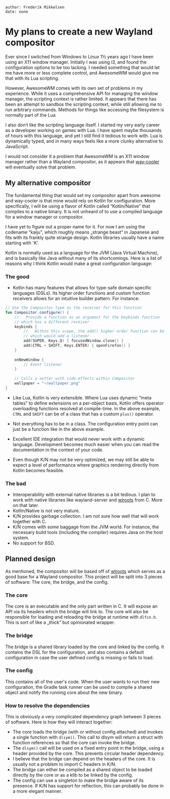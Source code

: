 

```properties
author: Frederik Mikkelsen
date: none
```

# My plans to create a new Wayland compositor

Ever since I switched from Windows to Linux 1½ years ago I have been using an X11 window manager. Initially I was using i3, and found the configuration options to be too lacking. I needed something that would let me have more or less complete control, and AwesomeWM would give me that with its Lua scripting.

However, AwesomeWM comes with its own set of problems in my experience. While it uses a comprehensive API for managing the window manager, the scripting context is rather limited. It appears that there has been an attempt to sandbox the scripting context, while still allowing me to run arbitrary commands. Methods for things like accessing the filesystem is normally part of the Lua 

I also don‘t like the scripting language itself. I started my very early career as a developer working on games with Lua. I have spent maybe thousands of hours with this language, and yet I still find it tedious to work with. Lua is dynamically typed, and in many ways feels like a more clunky alternative to JavaScript. 

I would not consider it a problem that AwesomeWM is an X11 window manager rather than a Wayland compositor, as it appears that [way-cooler](https://github.com/way-cooler/way-cooler) will eventually solve that problem.

## My alternative compositor

The fundamental thing that would set my compositor apart from awesome and way-cooler is that mine would rely on Kotlin for configuration. More specifically, I will be using a flavor of Kotlin called “Kotlin/Native” that compiles to a native binary. It is not unheard of to use a compiled language for a window manager or compositor.

I have yet to figure out a proper name for it. For now I am using the codename “kaiju”, which roughly means „strange beast“ in Japanese and fits with its frankly quite strange design. Kotlin libraries usually have a name starting with 'K'.

Kotlin is normally used as a language for the JVM (Java Virtual Machine), and is basically like Java without many of its shortcomings. Here is a list of reasons why I think Kotlin would make a great configuration language:

### The good

* Kotlin has many features that allows for type-safe domain specific languages (DSLs). Its higher order functions and custom function receivers allows for an intuitive builder pattern. For instance:

```kotlin
// Use the Compositor type as the receiver for this function
fun Compositor.configure() {
    //   Provide a function as an argument for the keybinds function
    // which has a different receiver
    keybinds {
        //   Within this scope, the add() higher order function can be called
    	// which would add a listener
        add(SUPER, Keys.Q) { focusedWindow.close() }
        add(CTRL + SHIFT, Keys.ENTER) { openFirefox() }
    }
    
    onNewWindow {
        // Event listener
    }
    
    // Calls a setter with side-effects within Compositor
    wallpaper = "~/wallpaper.png"
}
```



* Like Lua, Kotlin is very extensible. Where Lua uses dynamic “meta tables” to define extensions on a per-object basis, Kotlin offers operator overloading functions resolved at compile-time. In the above example, `CTRL` and `SHIFT` can be of a class that has a custom `plus()` operator.

* Not everything has to be in a class. The configuration entry point can just be a function like in the above example.
* Excellent IDE integration that would never work with a dynamic language. Development becomes much easier when you can read the documentation in the context of your code.
* Even though K/N may not be very optimized, we may still be able to expect a level of performance where graphics rendering directly from Kotlin becomes feasible.

### The bad

* Interoperability with external native libraries is a bit tedious. I plan to work with native libraries like wayland-server and [wlroots](https://github.com/swaywm/wlroots) from C. More on that later. 
* Kotlin/Native is not very mature.
* K/N provides garbage collection. I am not sure how well that will work together with C.
* K/N comes with some baggage from the JVM world. For instance, the necessary build tools (including the compiler) requires Java on the host system.
* No support for BSD.

## Planned design

As mentioned, the compositor will be based off of [wlroots](https://github.com/swaywm/wlroots) which serves as a good base for a Wayland compositor. This project will be split into 3 pieces of software: The core, the bridge, and the config.

### The core

The core is an executable and the only part written in C. It will expose an API via its headers which the bridge will link to. The core will also be responsible for loading and reloading the bridge at runtime with `dlfcn.h`. This is sort of like a „thick“ but opinionated wrapper.

### The bridge

The bridge is a shared library loaded by the core and linked by the config. It contains the DSL for the configuration, and also contains a default configuration in case the user defined config is missing or fails to load. 

### The config

This contains all of the user's code. When the user wants to run their new configuration, the Gradle task runner can be used to compile a shared object and notify the running core about the new binary.

### How to resolve the dependencies

This is obviously a very complicated dependency graph between 3 pieces of software. Here is how they will interact together:

* The core loads the bridge (with or without config attached) and invokes a single function with `dlsym()`. This call to dlsym will return a struct with function references so that the core can invoke the bridge.
* The `dlsym()` call will be used on a fixed entry point in the bridge, using a header provided by the core. This prevents circular header dependency.
* I believe that the bridge can depend on the headers of the core. It is usually not a problem to import C headers in K/N.
* The bridge can either be compiled as a shared object to be loaded directly by the core or as a klib to be linked by the config.
* The config can use a singleton to make the bridge aware of its presence. If K/N has support for reflection, this can probably be done in a more elegant manner. 
